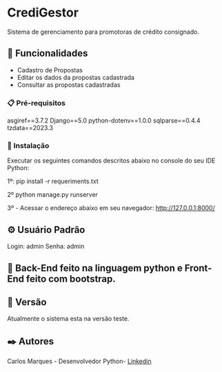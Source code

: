 # CrediGestor

Sistema de gerenciamento para promotoras de crédito consignado.

## 🚀 Funcionalidades

- Cadastro de Propostas
- Editar os dados da propostas cadastrada
- Consultar as propostas cadastradas

### 📋 Pré-requisitos

asgiref==3.7.2
Django==5.0
python-dotenv==1.0.0
sqlparse==0.4.4
tzdata==2023.3

### 🔧 Instalação

Executar os seguintes comandos descritos abaixo no console do seu IDE Python:

1º: 
pip install -r requeriments.txt

2º
python manage.py runserver

3º - Acessar o endereço abaixo em seu navegador:
http://127.0.0.1:8000/

## ⚙️ Usuário Padrão
Login: admin
Senha: admin

## 🔩 Back-End feito na linguagem python e Front-End feito com bootstrap.

## 📌 Versão

Atualmente o sistema esta na versão teste.

## ✒️ Autores

Carlos Marques - Desenvolvedor Python- [Linkedin](https://www.linkedin.com/in/carlos-marques-b46080287/)
